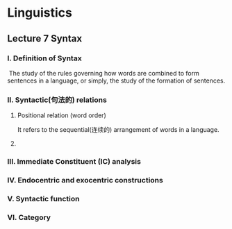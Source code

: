 # Linguistics

## Lecture 7 Syntax

### I. Definition of Syntax

​	The study of the rules governing how words are combined to form sentences in a language, or simply, the study of the formation of sentences.

### II. Syntactic(句法的) relations

1. Positional relation (word order)

   It refers to the sequential(连续的) arrangement of words in a language.

2. ​



### III. Immediate Constituent (IC) analysis

### IV. Endocentric and exocentric constructions

### V. Syntactic function

### VI. Category









